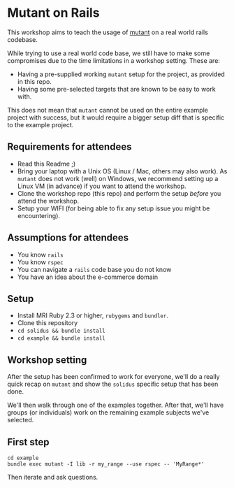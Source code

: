 # Mutant on Rails

This workshop aims to teach the usage of [mutant](https://github.com/mbj/mutant)
on a real world rails codebase.

While trying to use a real world code base, we still have to make some compromises
due to the time limitations in a workshop setting. These are:

* Having a pre-supplied working `mutant` setup for the project, as provided in this repo.
* Having some pre-selected targets that are known to be easy to work with.

This does not mean that `mutant` cannot be used on the entire example project with success,
but it would require a bigger setup diff that is specific to the example project.

## Requirements for attendees

* Read this Readme ;)
* Bring your laptop with a Unix OS (Linux / Mac, others may also work).
  As `mutant` does not work (well) on Windows, we recommend setting up a Linux VM
  (in advance) if you want to attend the workshop.
* Clone the workshop repo (this repo) and perform the setup *before* you attend the
  workshop.
* Setup your WIFI (for being able to fix any setup issue you might be encountering).

## Assumptions for attendees

* You know `rails`
* You know `rspec`
* You can navigate a `rails` code base you do not know
* You have an idea about the e-commerce domain

## Setup

* Install MRI Ruby 2.3 or higher, `rubygems` and `bundler`.
* Clone this repository
* `cd solidus && bundle install`
* `cd example && bundle install`

## Workshop setting

After the setup has been confirmed to work for everyone, we'll do a really quick recap
on `mutant` and show the `solidus` specific setup that has been done.

We'll then walk through one of the examples together. After that, we'll have
groups (or individuals) work on the remaining example subjects we've selected.

## First step

```
cd example
bundle exec mutant -I lib -r my_range --use rspec -- 'MyRange*'
```

Then iterate and ask questions.
